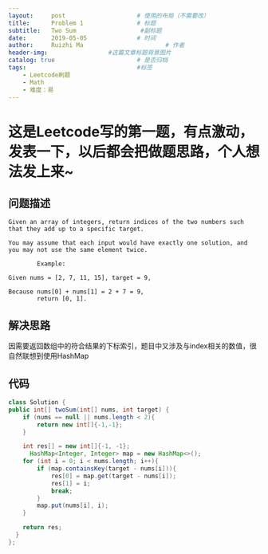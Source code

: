 ```yaml
---
layout:     post   				    # 使用的布局（不需要改）
title:      Problem 1 				# 标题 
subtitle:   Two Sum                  #副标题
date:       2019-05-05 				# 时间
author:     Ruizhi Ma 						# 作者
header-img:              	#这篇文章标题背景图片
catalog: true 						# 是否归档
tags:								#标签
    - Leetcode刷题
    - Math
    - 难度：易
---
```


# 这是Leetcode写的第一题，有点激动，发表一下，以后都会把做题思路，个人想法发上来~

## 问题描述
    Given an array of integers, return indices of the two numbers such that they add up to a specific target.

    You may assume that each input would have exactly one solution, and you may not use the same element twice.

            Example:

    Given nums = [2, 7, 11, 15], target = 9,

    Because nums[0] + nums[1] = 2 + 7 = 9,
            return [0, 1].

## 解决思路
因需要返回数组中的符合结果的下标索引，题目中又涉及与index相关的数值，很自然联想到使用HashMap

## 代码
```java
class Solution {
public int[] twoSum(int[] nums, int target) {
    if (nums == null || nums.length < 2){
        return new int[]{-1,-1};
    }

    int res[] = new int[]{-1, -1};
      HashMap<Integer, Integer> map = new HashMap<>();
    for (int i = 0; i < nums.length; i++){
        if (map.containsKey(target - nums[i])){
            res[0] = map.get(target - nums[i]);
            res[1] = i;
            break;
        }
        map.put(nums[i], i);
    }

    return res;
  }
};
```